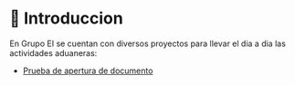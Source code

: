 # 🚀 Introduccion

En Grupo EI se cuentan con diversos proyectos para llevar el dia a dia las actividades aduaneras:

* [Prueba de apertura de documento](https://drive.google.com/file/d/1JDkRK5j6GrPrkyuKsg_toxHG6iUMIT-v/view?usp=drive_link)



